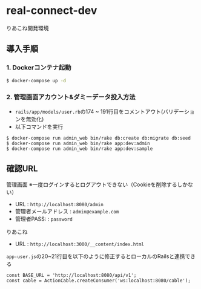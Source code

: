 # real-connect-dev
りあこね開発環境

## 導入手順

### 1. Dockerコンテナ起動
```bash
$ docker-compose up -d
```

### 2. 管理画面アカウント&ダミーデータ投入方法
- `rails/app/models/user.rb`の174 ~ 191行目をコメントアウト(バリデーションを無効化)
- 以下コマンドを実行
```
$ docker-compose run admin_web bin/rake db:create db:migrate db:seed
$ docker-compose run admin_web bin/rake app:dev:admin
$ docker-compose run admin_web bin/rake app:dev:sample
```

## 確認URL

管理画面 ※一度ログインするとログアウトできない（Cookieを削除するしかない）
- URL : `http://localhost:8080/admin`
- 管理者メールアドレス : `admin@example.com`
- 管理者PASS: : `password`

りあこね
- URL : `http://localhost:3000/__content/index.html`

`app-user.js`の20~21行目を以下のように修正するとローカルのRailsと連携できる
```
const BASE_URL = 'http://localhost:8080/api/v1';
const cable = ActionCable.createConsumer('ws:localhost:8080/cable');
```
